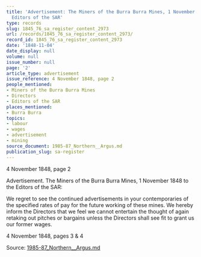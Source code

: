 ```yaml
---
title: 'Advertisement: The Miners of the Burra Burra Mines, 1 November 1848 to the
  Editors of the SAR'
type: records
slug: 1845_76_sa_register_content_2973
url: /records/1845_76_sa_register_content_2973/
record_id: 1845_76_sa_register_content_2973
date: '1848-11-04'
date_display: null
volume: null
issue_number: null
page: '2'
article_type: advertisement
issue_reference: 4 November 1848, page 2
people_mentioned:
- Miners of the Burra Burra Mines
- Directors
- Editors of the SAR
places_mentioned:
- Burra Burra
topics:
- labour
- wages
- advertisement
- mining
source_document: 1985-87_Northern__Argus.md
publication_slug: sa-register
---
```


4 November 1848, page 2

Advertisement.  The Miners of the Burra Burra Mines, 1 November 1848 to the Editors of the SAR:

We regret to see the continued advertisements in your contemporaries of the specified rates of pay for the future working of these mines.  We hereby inform the Directors that we feel we cannot entertain the thought of again retaking out pitches or bargains unless the Directors shall see fit to grant us our former wages.

4 November 1848, pages 3 & 4

Source: [1985-87_Northern__Argus.md](/downloads/markdown/1985-87_Northern__Argus.md)
